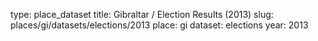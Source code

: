 type: place_dataset
title: Gibraltar / Election Results (2013)
slug: places/gi/datasets/elections/2013
place: gi
dataset: elections
year: 2013
